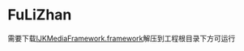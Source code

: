 # FuLiZhan
需要下载[IJKMediaFramework.framework](https://pan.baidu.com/s/1IJgUxZew0FZUHRrvSp-FiA)解压到工程根目录下方可运行
